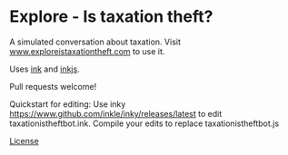 # Explore - Is taxation theft?
A simulated conversation about taxation.
Visit www.exploreistaxationtheft.com to use it.

Uses [ink](https://github.com/inkle/ink) and [inkjs](https://github.com/y-lohse/inkjs).

Pull requests welcome!

Quickstart for editing: Use inky https://www.github.com/inkle/inky/releases/latest to edit taxationistheftbot.ink. Compile your edits to replace taxationistheftbot.js

[License](https://github.com/bitbutter/ExploreIsTaxationTheft/blob/master/LICENSE.txt)
